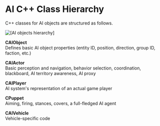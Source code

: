 # AI C\+\+ Class Hierarchy<a name="ai-concepts-cpp-classes"></a>

C\+\+ classes for AI objects are structured as follows\.

 ![\[AI objects hierarchy\]](http://docs.aws.amazon.com/lumberyard/latest/userguide/images/ai-class_hierarchy.png)

**CAIObject**  
Defines basic AI object properties \(entity ID, position, direction, group ID, faction, etc\.\)

**CAIActor**  
Basic perception and navigation, behavior selection, coordination, blackboard, AI territory awareness, AI proxy

**CAIPlayer**  
AI system's representation of an actual game player

**CPuppet**  
Aiming, firing, stances, covers, a full\-fledged AI agent

**CAIVehicle**  
Vehicle\-specific code
